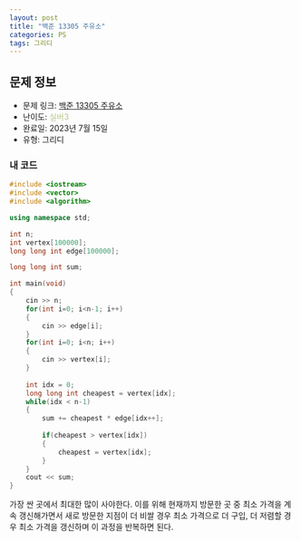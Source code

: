 ```yaml
---
layout: post
title: "백준 13305 주유소"
categories: PS
tags: 그리디
---
```


## 문제 정보
- 문제 링크: [백준 13305 주유소](https://www.acmicpc.net/problem/13305)
- 난이도: <span style="color:#B5C78A">실버3</span>
- 완료일: 2023년 7월 15일
- 유형: 그리디

### 내 코드

```C++
#include <iostream>
#include <vector>
#include <algorithm>

using namespace std;

int n;
int vertex[100000];
long long int edge[100000];

long long int sum;

int main(void)
{
	cin >> n;
	for(int i=0; i<n-1; i++)
	{
		cin >> edge[i]; 
	}
	for(int i=0; i<n; i++)
	{
		cin >> vertex[i];
	}
	
	int idx = 0;
	long long int cheapest = vertex[idx];
	while(idx < n-1)
	{
		sum += cheapest * edge[idx++];
		
		if(cheapest > vertex[idx])
		{
			cheapest = vertex[idx];
		}
	}
	cout << sum;
}
```

가장 싼 곳에서 최대한 많이 사야한다. 이를 위해 현재까지 방문한 곳 중 최소 가격을 계속 갱신해가면서 새로 방문한 지점이 더 비쌀 경우 최소 가격으로 더 구입, 더 저렴할 경우 최소 가격을 갱신하며 이 과정을 반복하면 된다.
